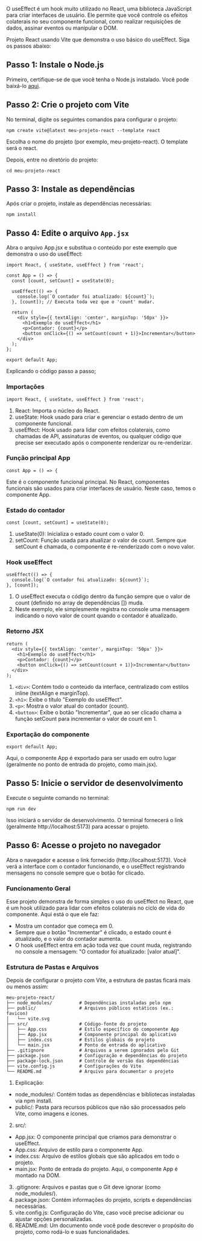 
O useEffect é um hook muito utilizado no React, uma biblioteca JavaScript para criar interfaces de usuário. Ele permite que você controle os efeitos colaterais no seu componente funcional, como realizar requisições de dados, assinar eventos ou manipular o DOM.


Projeto React usando Vite que demonstra o uso básico do useEffect.
Siga os passos abaixo:

## Passo 1: Instale o Node.js
Primeiro, certifique-se de que você tenha o Node.js instalado. Você pode baixá-lo [aqui](https://nodejs.org).

## Passo 2: Crie o projeto com Vite
No terminal, digite os seguintes comandos para configurar o projeto:
```
npm create vite@latest meu-projeto-react --template react
```
Escolha o nome do projeto (por exemplo, meu-projeto-react).
O template será o react.

Depois, entre no diretório do projeto:
```
cd meu-projeto-react
```

## Passo 3: Instale as dependências
Após criar o projeto, instale as dependências necessárias:
```
npm install
```


## Passo 4: **Edite o arquivo** `App.jsx`
Abra o arquivo App.jsx e substitua o conteúdo por este exemplo que demonstra o uso do useEffect:
```
import React, { useState, useEffect } from 'react';

const App = () => {
  const [count, setCount] = useState(0);

  useEffect(() => {
    console.log(`O contador foi atualizado: ${count}`);
  }, [count]); // Executa toda vez que o 'count' mudar.

  return (
    <div style={{ textAlign: 'center', marginTop: '50px' }}>
      <h1>Exemplo do useEffect</h1>
      <p>Contador: {count}</p>
      <button onClick={() => setCount(count + 1)}>Incrementar</button>
    </div>
  );
};

export default App;
```
Explicando o código passo a passo;
### Importações
```
import React, { useState, useEffect } from 'react';
```
1. React: Importa o núcleo do React.
2. useState: Hook usado para criar e gerenciar o estado dentro de um componente funcional.
3. useEffect: Hook usado para lidar com efeitos colaterais, como chamadas de API, assinaturas de eventos, ou qualquer código que precise ser executado após o componente renderizar ou re-renderizar.
### Função principal App
```
const App = () => {
```
Este é o componente funcional principal. No React, componentes funcionais são usados para criar interfaces de usuário. Neste caso, temos o componente App.

### Estado do contador
```
const [count, setCount] = useState(0);
```
1. useState(0): Inicializa o estado count com o valor 0.
2. setCount: Função usada para atualizar o valor de count. Sempre que setCount é chamada, o componente é re-renderizado com o novo valor.

### Hook useEffect
```
useEffect(() => {
  console.log(`O contador foi atualizado: ${count}`);
}, [count]);
```
1. O useEffect executa o código dentro da função sempre que o valor de count (definido no array de dependências []) muda.
2. Neste exemplo, ele simplesmente registra no console uma mensagem indicando o novo valor de count quando o contador é atualizado.

### Retorno JSX
```
return (
  <div style={{ textAlign: 'center', marginTop: '50px' }}>
    <h1>Exemplo do useEffect</h1>
    <p>Contador: {count}</p>
    <button onClick={() => setCount(count + 1)}>Incrementar</button>
  </div>
);
```

1. `<div>`: Contém todo o conteúdo da interface, centralizado com estilos inline (textAlign e marginTop).
2. `<h1>`: Exibe o título "Exemplo do useEffect".
3. `<p>`: Mostra o valor atual do contador (count).
4. `<button>`: Exibe o botão "Incrementar", que ao ser clicado chama a função setCount para incrementar o valor de count em 1.

### Exportação do componente
```
export default App;
```
Aqui, o componente App é exportado para ser usado em outro lugar (geralmente no ponto de entrada do projeto, como main.jsx).

## Passo 5: Inicie o servidor de desenvolvimento
Execute o seguinte comando no terminal:
```
npm run dev
```
Isso iniciará o servidor de desenvolvimento. O terminal fornecerá o link (geralmente http://localhost:5173) para acessar o projeto.


## Passo 6: Acesse o projeto no navegador
Abra o navegador e acesse o link fornecido (http://localhost:5173). Você verá a interface com o contador funcionando, e o useEffect registrando mensagens no console sempre que o botão for clicado.


### Funcionamento Geral
Esse projeto demonstra de forma simples o uso do useEffect no React, que é um hook utilizado para lidar com efeitos colaterais no ciclo de vida do componente.
Aqui está o que ele faz:
- Mostra um contador que começa em 0.
- Sempre que o botão "Incrementar" é clicado, o estado count é atualizado, e o valor do contador aumenta.
- O hook useEffect entra em ação toda vez que count muda, registrando no console a mensagem: "O contador foi atualizado: [valor atual]".

### Estrutura de Pastas e Arquivos
Depois de configurar o projeto com Vite, a estrutura de pastas ficará mais ou menos assim:

```
meu-projeto-react/
├── node_modules/          # Dependências instaladas pelo npm
├── public/                # Arquivos públicos estáticos (ex.: favicon)
│   └── vite.svg
├── src/                   # Código-fonte do projeto
│   ├── App.css            # Estilo específico do componente App
│   ├── App.jsx            # Componente principal do aplicativo
│   ├── index.css          # Estilos globais do projeto
│   └── main.jsx           # Ponto de entrada do aplicativo
├── .gitignore             # Arquivos a serem ignorados pelo Git
├── package.json           # Configuração e dependências do projeto
├── package-lock.json      # Controle de versão das dependências
├── vite.config.js         # Configurações do Vite
└── README.md              # Arquivo para documentar o projeto
```

1. Explicação:
- node_modules/: Contém todas as dependências e bibliotecas instaladas via npm install.
- public/: Pasta para recursos públicos que não são processados pelo Vite, como imagens e ícones.

2. src/:
- App.jsx: O componente principal que criamos para demonstrar o useEffect.
- App.css: Arquivo de estilo para o componente App.
- index.css: Arquivo de estilos globais que são aplicados em todo o projeto.
- main.jsx: Ponto de entrada do projeto. Aqui, o componente App é montado na DOM.

3. .gitignore: Arquivos e pastas que o Git deve ignorar (como node_modules/).
4. package.json: Contém informações do projeto, scripts e dependências necessárias.
5. vite.config.js: Configuração do Vite, caso você precise adicionar ou ajustar opções personalizadas.
6. README.md: Um documento onde você pode descrever o propósito do projeto, como rodá-lo e suas funcionalidades.


